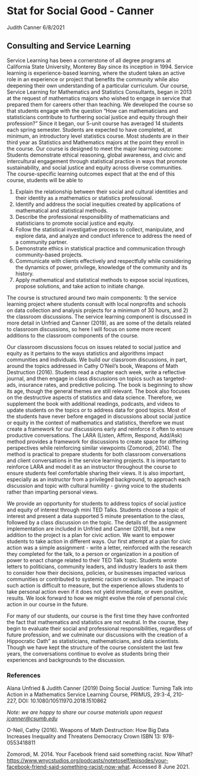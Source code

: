 Stat for Social Good - Canner
================
Judith Canner
6/8/2021

## Consulting and Service Learning

Service Learning has been a cornerstone of all degree programs at
California State University, Monterey Bay since its inception in 1994.
Service learning is experience-based learning, where the student takes
an active role in an experience or project that benefits the community
while also deepening their own understanding of a particular curriculum.
Our course, Service Learning for Mathematics and Statistics Consultants,
began in 2013 at the request of mathematics majors who wished to engage
in service that prepared them for careers other than teaching. We
developed the course so that students engage with the question “How can
mathematicians and statisticians contribute to furthering social justice
and equity through their profession?” Since it began, our 5-unit course
has averaged 14 students each spring semester. Students are expected to
have completed, at minimum, an introductory level statistics course.
Most students are in their third year as Statistics and Mathematics
majors at the point they enroll in the course. Our course is designed to
meet the major learning outcome: Students demonstrate ethical reasoning,
global awareness, and civic and intercultural engagement through
statistical practice in ways that promote sustainability, and social
justice and equity across diverse communities. The course-specific
learning outcomes expect that at the end of this course, students will
be able to

1.  Explain the relationship between their social and cultural
    identities and their identity as a mathematics or statistics
    professional.  
2.  Identify and address the social inequities created by applications
    of mathematical and statistical methods.  
3.  Describe the professional responsibility of mathematicians and
    statisticians to promote social justice and equity.  
4.  Follow the statistical investigative process to collect, manipulate,
    and explore data, and analyze and conduct inference to address the
    need of a community partner.  
5.  Demonstrate ethics in statistical practice and communication through
    community-based projects.  
6.  Communicate with clients effectively and respectfully while
    considering the dynamics of power, privilege, knowledge of the
    community and its history.  
7.  Apply mathematical and statistical methods to expose social
    injustices, propose solutions, and take action to initiate change.

The course is structured around two main components: 1) the service
learning project where students consult with local nonprofits and
schools on data collection and analysis projects for a minimum of 30
hours, and 2) the classroom discussions. The service learning component
is discussed in more detail in Unfried and Canner (2019), as are some of
the details related to classroom discussions, so here I will focus on
some more recent additions to the classroom components of the course.

Our classroom discussions focus on issues related to social justice and
equity as it pertains to the ways statistics and algorithms impact
communities and individuals. We build our classroom discussions, in
part, around the topics addressed in Cathy O’Neil’s book, Weapons of
Math Destruction (2016). Students read a chapter each week, write a
reflective journal, and then engage in class discussions on topics such
as targeted-ads, insurance rates, and predictive policing. The book is
beginning to show its age, though the general themes are still relevant.
The book also focuses on the destructive aspects of statistics and data
science. Therefore, we supplement the book with additional readings,
podcasts, and videos to update students on the topics or to address data
for good topics. Most of the students have never before engaged in
discussions about social justice or equity in the context of mathematics
and statistics, therefore we must create a framework for our discussions
early and reinforce it often to ensure productive conversations. The
LARA (Listen, Affirm, Respond, Add/Ask) method provides a framework for
discussions to create space for differing perspectives while reinforcing
similar viewpoints (Zomorodi, 2014). The method is practical to prepare
students for both classroom conversations and client conversations in
the service learning projects. It is important to reinforce LARA and
model it as an instructor throughout the course to ensure students feel
comfortable sharing their views. It is also important, especially as an
instructor from a privileged background, to approach each discussion and
topic with cultural humility - giving voice to the students rather than
imparting personal views.

We provide an opportunity for students to address topics of social
justice and equity of interest through mini TED Talks. Students choose a
topic of interest and present a data supported 5 minute presentation to
the class, followed by a class discussion on the topic. The details of
the assignment implementation are included in Unfried and Canner (2019),
but a new addition to the project is a plan for civic action. We want to
empower students to take action in different ways. Our first attempt at
a plan for civic action was a simple assignment - write a letter,
reinforced with the research they completed for the talk, to a person or
organization in a position of power to enact change related to their TED
Talk topic. Students wrote letters to politicians, community leaders,
and industry leaders to ask them to consider how their decisions,
policies, or businesses impacted various communities or contributed to
systemic racism or exclusion. The impact of such action is difficult to
measure, but the experience allows students to take personal action even
if it does not yield immediate, or even positive, results. We look
forward to how we might evolve the role of personal civic action in our
course in the future.

For many of our students, our course is the first time they have
confronted the fact that mathematics and statistics are not neutral. In
the course, they begin to evaluate their social and professional
responsibilities, regardless of future profession, and we culminate our
discussions with the creation of a Hippocratic Oath” as statisticians,
mathematicians, and data scientists. Though we have kept the structure
of the course consistent the last few years, the conversations continue
to evolve as students bring their experiences and backgrounds to the
discussion.

### References

Alana Unfried & Judith Canner (2019) Doing Social Justice: Turning Talk
into Action in a Mathematics Service Learning Course, PRIMUS, 29:3-4,
210-227, DOI: 10.1080/10511970.2018.1510862

*Note: we are happy to share our course materials upon request
<jcanner@csumb.edu>*

O-Neil, Cathy (2016). Weapons of Math Destruction: How Big Data
Increases Inequality and Threatens Democracy Crown ISBN 13:
978-0553418811

Zomorodi, M. 2014. Your Facebook friend said something racist. Now What?
<https://www.wnycstudios.org/podcasts/notetoself/episodes/your-facebook-friend-said-something-racist-now-what>.
Accessed 8 June 2021.
